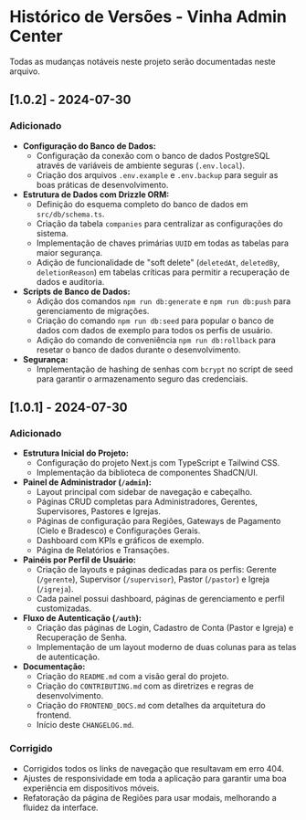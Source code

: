 # Histórico de Versões - Vinha Admin Center

Todas as mudanças notáveis neste projeto serão documentadas neste arquivo.

## [1.0.2] - 2024-07-30

### Adicionado

*   **Configuração do Banco de Dados:**
    *   Configuração da conexão com o banco de dados PostgreSQL através de variáveis de ambiente seguras (`.env.local`).
    *   Criação dos arquivos `.env.example` e `.env.backup` para seguir as boas práticas de desenvolvimento.
*   **Estrutura de Dados com Drizzle ORM:**
    *   Definição do esquema completo do banco de dados em `src/db/schema.ts`.
    *   Criação da tabela `companies` para centralizar as configurações do sistema.
    *   Implementação de chaves primárias `UUID` em todas as tabelas para maior segurança.
    *   Adição de funcionalidade de "soft delete" (`deletedAt`, `deletedBy`, `deletionReason`) em tabelas críticas para permitir a recuperação de dados e auditoria.
*   **Scripts de Banco de Dados:**
    *   Adição dos comandos `npm run db:generate` e `npm run db:push` para gerenciamento de migrações.
    *   Criação do comando `npm run db:seed` para popular o banco de dados com dados de exemplo para todos os perfis de usuário.
    *   Adição do comando de conveniência `npm run db:rollback` para resetar o banco de dados durante o desenvolvimento.
*   **Segurança:**
    *   Implementação de hashing de senhas com `bcrypt` no script de seed para garantir o armazenamento seguro das credenciais.

## [1.0.1] - 2024-07-30

### Adicionado

*   **Estrutura Inicial do Projeto:**
    *   Configuração do projeto Next.js com TypeScript e Tailwind CSS.
    *   Implementação da biblioteca de componentes ShadCN/UI.
*   **Painel de Administrador (`/admin`):**
    *   Layout principal com sidebar de navegação e cabeçalho.
    *   Páginas CRUD completas para Administradores, Gerentes, Supervisores, Pastores e Igrejas.
    *   Páginas de configuração para Regiões, Gateways de Pagamento (Cielo e Bradesco) e Configurações Gerais.
    *   Dashboard com KPIs e gráficos de exemplo.
    *   Página de Relatórios e Transações.
*   **Painéis por Perfil de Usuário:**
    *   Criação de layouts e páginas dedicadas para os perfis: Gerente (`/gerente`), Supervisor (`/supervisor`), Pastor (`/pastor`) e Igreja (`/igreja`).
    *   Cada painel possui dashboard, páginas de gerenciamento e perfil customizadas.
*   **Fluxo de Autenticação (`/auth`):**
    *   Criação das páginas de Login, Cadastro de Conta (Pastor e Igreja) e Recuperação de Senha.
    *   Implementação de um layout moderno de duas colunas para as telas de autenticação.
*   **Documentação:**
    *   Criação do `README.md` com a visão geral do projeto.
    *   Criação do `CONTRIBUTING.md` com as diretrizes e regras de desenvolvimento.
    *   Criação do `FRONTEND_DOCS.md` com detalhes da arquitetura do frontend.
    *   Início deste `CHANGELOG.md`.

### Corrigido

*   Corrigidos todos os links de navegação que resultavam em erro 404.
*   Ajustes de responsividade em toda a aplicação para garantir uma boa experiência em dispositivos móveis.
*   Refatoração da página de Regiões para usar modais, melhorando a fluidez da interface.
